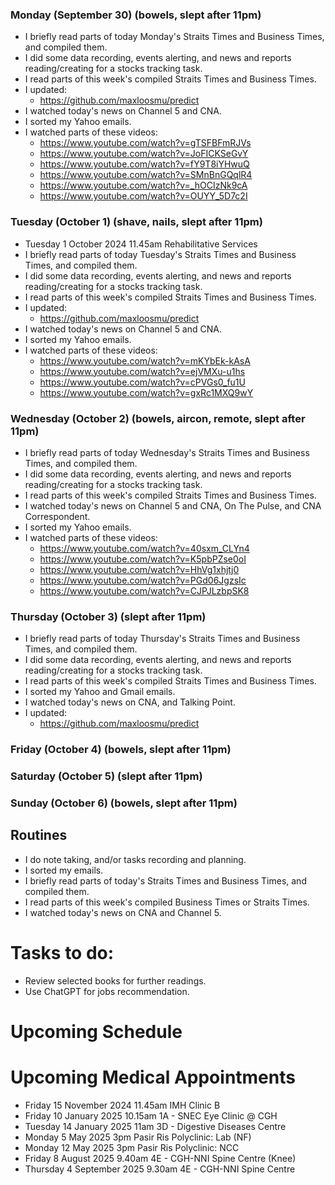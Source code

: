 ### Monday (September 30) (bowels, slept after 11pm)
- I briefly read parts of today Monday's Straits Times and Business Times, and compiled them.
- I did some data recording, events alerting, and news and reports reading/creating for a stocks tracking task.
- I read parts of this week's compiled Straits Times and Business Times.
- I updated:
    - https://github.com/maxloosmu/predict
- I watched today's news on Channel 5 and CNA.
- I sorted my Yahoo emails.
- I watched parts of these videos:
    - https://www.youtube.com/watch?v=gTSFBFmRJVs
    - https://www.youtube.com/watch?v=JoFICKSeGvY
    - https://www.youtube.com/watch?v=fY9T8iYHwuQ
    - https://www.youtube.com/watch?v=SMnBnGQqlR4
    - https://www.youtube.com/watch?v=_hOCIzNk9cA
    - https://www.youtube.com/watch?v=OUYY_5D7c2I

### Tuesday (October 1) (shave, nails, slept after 11pm)
- Tuesday 1 October 2024 11.45am Rehabilitative Services
- I briefly read parts of today Tuesday's Straits Times and Business Times, and compiled them.
- I did some data recording, events alerting, and news and reports reading/creating for a stocks tracking task.
- I read parts of this week's compiled Straits Times and Business Times.
- I updated:
    - https://github.com/maxloosmu/predict
- I watched today's news on Channel 5 and CNA.
- I sorted my Yahoo emails.
- I watched parts of these videos:
    - https://www.youtube.com/watch?v=mKYbEk-kAsA
    - https://www.youtube.com/watch?v=ejVMXu-u1hs
    - https://www.youtube.com/watch?v=cPVGs0_fu1U
    - https://www.youtube.com/watch?v=gxRc1MXQ9wY

### Wednesday (October 2) (bowels, aircon, remote, slept after 11pm)
- I briefly read parts of today Wednesday's Straits Times and Business Times, and compiled them.
- I did some data recording, events alerting, and news and reports reading/creating for a stocks tracking task.
- I read parts of this week's compiled Straits Times and Business Times.
- I watched today's news on Channel 5 and CNA, On The Pulse, and CNA Correspondent.
- I sorted my Yahoo emails.
- I watched parts of these videos:
    - https://www.youtube.com/watch?v=40sxm_CLYn4
    - https://www.youtube.com/watch?v=K5pbPZse0oI
    - https://www.youtube.com/watch?v=HhVg1xhjtj0
    - https://www.youtube.com/watch?v=PGd06JgzsIc
    - https://www.youtube.com/watch?v=CJPJLzbpSK8

### Thursday (October 3) (slept after 11pm)
- I briefly read parts of today Thursday's Straits Times and Business Times, and compiled them.
- I did some data recording, events alerting, and news and reports reading/creating for a stocks tracking task.
- I read parts of this week's compiled Straits Times and Business Times.
- I sorted my Yahoo and Gmail emails.
- I watched today's news on CNA, and Talking Point.
- I updated:
    - https://github.com/maxloosmu/predict

### Friday (October 4) (bowels, slept after 11pm)


### Saturday (October 5) (slept after 11pm)


### Sunday (October 6) (bowels, slept after 11pm)





## Routines
- I do note taking, and/or tasks recording and planning.
- I sorted my emails.
- I briefly read parts of today's Straits Times and Business Times, and compiled them.
- I read parts of this week's compiled Business Times or Straits Times.
- I watched today's news on CNA and Channel 5.

# Tasks to do:
- Review selected books for further readings.
- Use ChatGPT for jobs recommendation.

# Upcoming Schedule

# Upcoming Medical Appointments
- Friday 15 November 2024 11.45am IMH Clinic B
- Friday 10 January 2025 10.15am 1A - SNEC Eye Clinic @ CGH
- Tuesday 14 January 2025 11am 3D - Digestive Diseases Centre
- Monday 5 May 2025 3pm Pasir Ris Polyclinic: Lab (NF)
- Monday 12 May 2025 3pm Pasir Ris Polyclinic: NCC
- Friday 8 August 2025 9.40am 4E - CGH-NNI Spine Centre (Knee)
- Thursday 4 September 2025 9.30am 4E - CGH-NNI Spine Centre
